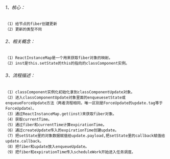 ###### 1、核心：
    （1）给节点的fiber创建更新
    （2）更新的类型不同
###### 2、相关概念：
    （1）ReactInstanceMap是一个用来获取fiber对象的映射。
    （2）inst是this.setState的this的指向的classComponent实例。
###### 3、流程描述：
    （1）classComponent实例化初始化拿到classComponentUpdate对象。
    （2）进入classComponentUpdate对象里面的enqueuesetState或enqueueForceUpdate方法（两者流程相同，唯一区别是ForceUpdate的update.tag等于ForceUpdate）。
    （3）通过ReactInstanceMap.get(inst)来获取fiber对象。
    （4）获取currentTime。
    （5）通过fiber和currentTime计算expirationTime。
    （6）通过createUpdate传入的expirationTime创建update。
    （7）把setState里的对象数据赋值给update.payload,把setState里的callback赋值给update.callback。
    （8）把fiber和update放入enqueueUpdate。
    （9）把fiber和expirationTime传入scheduleWork开始进入任务调度。
